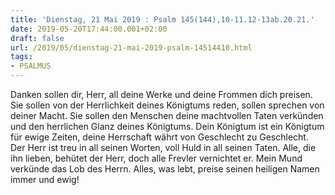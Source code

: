 ```yaml
---
title: 'Dienstag, 21 Mai 2019 : Psalm 145(144),10-11.12-13ab.20.21.'
date: 2019-05-20T17:44:00.001+02:00
draft: false
url: /2019/05/dienstag-21-mai-2019-psalm-14514410.html
tags: 
- PSALMUS
---
```


Danken sollen dir, Herr, all deine Werke und deine Frommen dich preisen. Sie sollen von der Herrlichkeit deines Königtums reden, sollen sprechen von deiner Macht. Sie sollen den Menschen deine machtvollen Taten verkünden und den herrlichen Glanz deines Königtums. Dein Königtum ist ein Königtum für ewige Zeiten, deine Herrschaft währt von Geschlecht zu Geschlecht. Der Herr ist treu in all seinen Worten, voll Huld in all seinen Taten. Alle, die ihn lieben, behütet der Herr, doch alle Frevler vernichtet er. Mein Mund verkünde das Lob des Herrn. Alles, was lebt, preise seinen heiligen Namen immer und ewig!